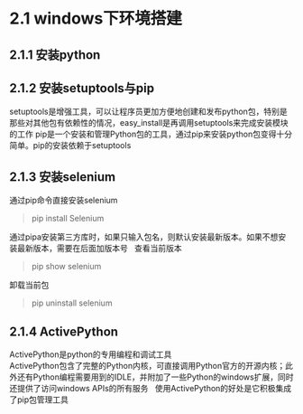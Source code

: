 # 2.1 windows下环境搭建
## 2.1.1 安装python
## 2.1.2 安装setuptools与pip
setuptools是增强工具，可以让程序员更加方便地创建和发布python包，特别是那些对其他包有依赖性的情况，easy_install是再调用setuptools来完成安装模块的工作
pip是一个安装和管理Python包的工具，通过pip来安装python包变得十分简单。pip的安装依赖于setuptools
## 2.1.3 安装selenium
通过pip命令直接安装selenium  
> pip install Selenium  

通过pipa安装第三方库时，如果只输入包名，则默认安装最新版本。如果不想安装最新版本，需要在后面加版本号  
查看当前版本  
> pip show selenium  

卸载当前包  
> pip uninstall selenium
## 2.1.4 ActivePython
ActivePython是python的专用编程和调试工具  
ActivePython包含了完整的Python内核，可直接调用Python官方的开源内核；此外还有Python编程需要用到的IDLE，并附加了一些Python的windows扩展，同时还提供了访问windows APIs的所有服务  
使用ActivePython的好处是它积极集成了pip包管理工具

